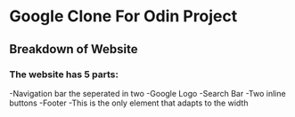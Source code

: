 # Google Clone For Odin Project
## Breakdown of Website
### The website has 5 parts:
-Navigation bar the seperated in two
-Google Logo
-Search Bar
-Two inline buttons
-Footer
 -This is the only element that adapts to the width
